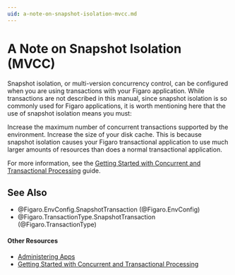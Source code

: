 ```yaml
---
uid: a-note-on-snapshot-isolation-mvcc.md
---
```


# A Note on Snapshot Isolation (MVCC)

Snapshot isolation, or multi-version concurrency control, can be configured when you are using transactions with your Figaro application. While transactions are not described in this manual, since snapshot isolation is so commonly used for Figaro applications, it is worth mentioning here that the use of snapshot isolation means you must:

Increase the maximum number of concurrent transactions supported by the environment.
Increase the size of your disk cache.
This is because snapshot isolation causes your Figaro transactional application to use much larger amounts of resources than does a normal transactional application.


For more information, see the [Getting Started with Concurrent and Transactional Processing](xref:getting-started-with-concurrent-and-transactional-processing.md) guide.

## See Also

* @Figaro.EnvConfig.SnapshotTransaction (@Figaro.EnvConfig)
* @Figaro.TransactionType.SnapshotTransaction (@Figaro.TransactionType)

#### Other Resources
* [Administering Apps](xref:administering-apps.md)
* [Getting Started with Concurrent and Transactional Processing](xref:getting-started-with-concurrent-and-transactional-processing.md)